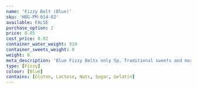 ```yaml
---
name: 'Fizzy Belt (Blue)'
sku: 'HBG-PM-014-02'
available: FALSE
purchase_option: 2
price: 0.05
cost_price: 0.02
container_water_weight: 919
container_sweets_weight: 0
weight: 0
meta_description: 'Blue Fizzy Belts only 5p. Traditional sweets and more at Humbugs Confectionery Store. Specialists in satisfying your sweet tooth!'
type: [Fizzy]
colour: [Blue]
contains: [Gluten, Lactose, Nuts, Sugar, Gelatin]
---
```

